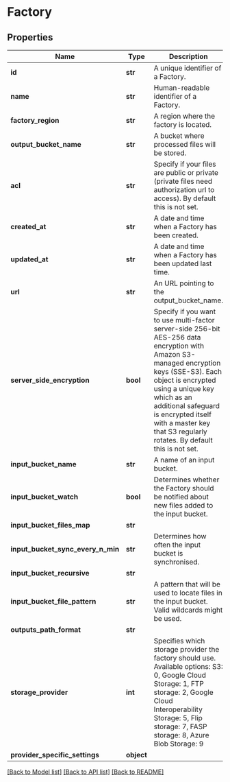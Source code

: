 # Factory

## Properties
Name | Type | Description | Notes
------------ | ------------- | ------------- | -------------
**id** | **str** | A unique identifier of a Factory. | [optional] 
**name** | **str** | Human-readable identifier of a Factory. | [optional] 
**factory_region** | **str** | A region where the factory is located. | [optional] 
**output_bucket_name** | **str** | A bucket where processed files will be stored. | [optional] 
**acl** | **str** | Specify if your files are public or private (private files need authorization url to access). By default this is not set. | [optional] 
**created_at** | **str** | A date and time when a Factory has been created. | [optional] 
**updated_at** | **str** | A date and time when a Factory has been updated last time. | [optional] 
**url** | **str** | An URL pointing to the output_bucket_name. | [optional] 
**server_side_encryption** | **bool** | Specify if you want to use multi-factor server-side 256-bit AES-256 data encryption with Amazon S3-managed encryption keys (SSE-S3). Each object is encrypted using a unique key which as an additional safeguard is encrypted itself with a master key that S3 regularly rotates. By default this is not set. | [optional] 
**input_bucket_name** | **str** | A name of an input bucket. | [optional] 
**input_bucket_watch** | **bool** | Determines whether the Factory should be notified about new files added to the input bucket. | [optional] 
**input_bucket_files_map** | **str** |  | [optional] 
**input_bucket_sync_every_n_min** | **str** | Determines how often the input bucket is synchronised. | [optional] 
**input_bucket_recursive** | **str** |  | [optional] 
**input_bucket_file_pattern** | **str** | A pattern that will be used to locate files in the input bucket. Valid wildcards might be used. | [optional] 
**outputs_path_format** | **str** |  | [optional] 
**storage_provider** | **int** | Specifies which storage provider the factory should use. Available options: S3: 0, Google Cloud Storage: 1, FTP storage: 2, Google Cloud Interoperability Storage: 5, Flip storage: 7, FASP storage: 8, Azure Blob Storage: 9 | [optional] 
**provider_specific_settings** | **object** |  | [optional] 

[[Back to Model list]](../README.md#documentation-for-models) [[Back to API list]](../README.md#documentation-for-api-endpoints) [[Back to README]](../README.md)


